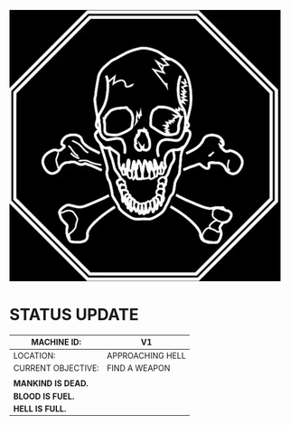 ![Ultrakill skull](LaughingSkull.gif)

# STATUS UPDATE

|MACHINE ID:|V1|
|-|-|
|LOCATION:|APPROACHING HELL|
|CURRENT OBJECTIVE:|FIND A WEAPON|
|||
|**MANKIND IS DEAD.**||
|**BLOOD IS FUEL.**||
|**HELL IS FULL.**||
